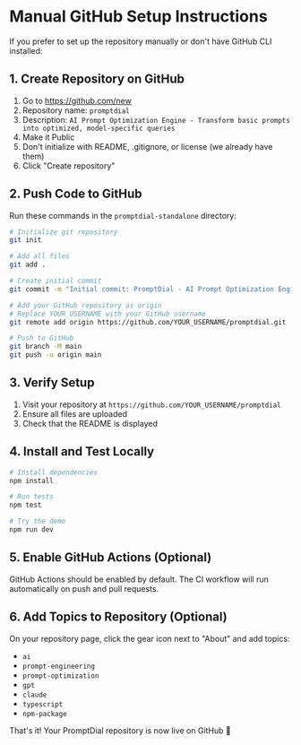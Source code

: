# Manual GitHub Setup Instructions

If you prefer to set up the repository manually or don't have GitHub CLI installed:

## 1. Create Repository on GitHub

1. Go to https://github.com/new
2. Repository name: `promptdial`
3. Description: `AI Prompt Optimization Engine - Transform basic prompts into optimized, model-specific queries`
4. Make it Public
5. Don't initialize with README, .gitignore, or license (we already have them)
6. Click "Create repository"

## 2. Push Code to GitHub

Run these commands in the `promptdial-standalone` directory:

```bash
# Initialize git repository
git init

# Add all files
git add .

# Create initial commit
git commit -m "Initial commit: PromptDial - AI Prompt Optimization Engine"

# Add your GitHub repository as origin
# Replace YOUR_USERNAME with your GitHub username
git remote add origin https://github.com/YOUR_USERNAME/promptdial.git

# Push to GitHub
git branch -M main
git push -u origin main
```

## 3. Verify Setup

1. Visit your repository at `https://github.com/YOUR_USERNAME/promptdial`
2. Ensure all files are uploaded
3. Check that the README is displayed

## 4. Install and Test Locally

```bash
# Install dependencies
npm install

# Run tests
npm test

# Try the demo
npm run dev
```

## 5. Enable GitHub Actions (Optional)

GitHub Actions should be enabled by default. The CI workflow will run automatically on push and pull requests.

## 6. Add Topics to Repository (Optional)

On your repository page, click the gear icon next to "About" and add topics:

- `ai`
- `prompt-engineering`
- `prompt-optimization`
- `gpt`
- `claude`
- `typescript`
- `npm-package`

That's it! Your PromptDial repository is now live on GitHub 🎉

